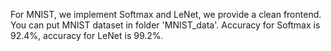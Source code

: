 For MNIST, we implement Softmax and LeNet, we provide a clean frontend. You can put MNIST dataset in folder 'MNIST_data'. Accuracy for Softmax is 92.4%, accuracy for LeNet is 99.2%.
